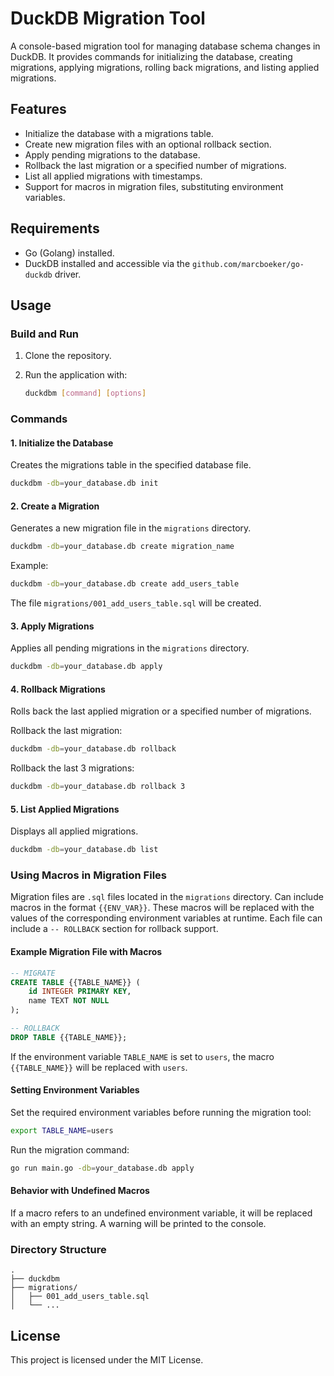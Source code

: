 
# DuckDB Migration Tool

A console-based migration tool for managing database schema changes in DuckDB. 
It provides commands for initializing the database, creating migrations, applying migrations, 
rolling back migrations, and listing applied migrations.

## Features

- Initialize the database with a migrations table.
- Create new migration files with an optional rollback section.
- Apply pending migrations to the database.
- Rollback the last migration or a specified number of migrations.
- List all applied migrations with timestamps.
- Support for macros in migration files, substituting environment variables.

## Requirements

- Go (Golang) installed.
- DuckDB installed and accessible via the `github.com/marcboeker/go-duckdb` driver.

## Usage

### Build and Run

1. Clone the repository.
2. Run the application with:

   ```bash
   duckdbm [command] [options]
   ```

### Commands

#### 1. Initialize the Database
Creates the migrations table in the specified database file.

```bash
duckdbm -db=your_database.db init
```

#### 2. Create a Migration
Generates a new migration file in the `migrations` directory.

```bash
duckdbm -db=your_database.db create migration_name
```

Example:
```bash
duckdbm -db=your_database.db create add_users_table
```

The file `migrations/001_add_users_table.sql` will be created.

#### 3. Apply Migrations
Applies all pending migrations in the `migrations` directory.

```bash
duckdbm -db=your_database.db apply
```

#### 4. Rollback Migrations
Rolls back the last applied migration or a specified number of migrations.

Rollback the last migration:
```bash
duckdbm -db=your_database.db rollback
```

Rollback the last 3 migrations:
```bash
duckdbm -db=your_database.db rollback 3
```

#### 5. List Applied Migrations
Displays all applied migrations.

```bash
duckdbm -db=your_database.db list
```

### Using Macros in Migration Files

Migration files are `.sql` files located in the `migrations` directory. Can include macros in the format `{{ENV_VAR}}`. 
These macros will be replaced with the values of the corresponding environment variables at runtime.
Each file can include a `-- ROLLBACK` section for rollback support.

#### Example Migration File with Macros

```sql
-- MIGRATE
CREATE TABLE {{TABLE_NAME}} (
    id INTEGER PRIMARY KEY,
    name TEXT NOT NULL
);

-- ROLLBACK
DROP TABLE {{TABLE_NAME}};
```

If the environment variable `TABLE_NAME` is set to `users`, the macro `{{TABLE_NAME}}` will be replaced with `users`.

#### Setting Environment Variables

Set the required environment variables before running the migration tool:

```bash
export TABLE_NAME=users
```

Run the migration command:

```bash
go run main.go -db=your_database.db apply
```

#### Behavior with Undefined Macros

If a macro refers to an undefined environment variable, it will be replaced with an empty string. 
A warning will be printed to the console.

### Directory Structure

```
.
├── duckdbm
├── migrations/
│   ├── 001_add_users_table.sql
│   └── ...
```

## License

This project is licensed under the MIT License.
